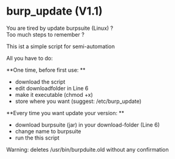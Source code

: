 # burp_update (V1.1)

You are tired by update burpsuite (Linux) ?  
Too much steps to remember ?  
  
This ist a simple script for semi-automation  
  
All you have to do:  
  
**One time, before first use:  **
  - download the script
- edit downloadfolder in Line 6
 - make it executable (chmod +x)
  - store where you want (suggest: /etc/burp_update)  
  
  
**Every time you want update your version:  **
- download burpsuite (jar) in your download-folder (Line 6)  
- change name to burpsuite  
- run the this script  

Warning:
deletes /usr/bin/burpduite.old without any confirmation